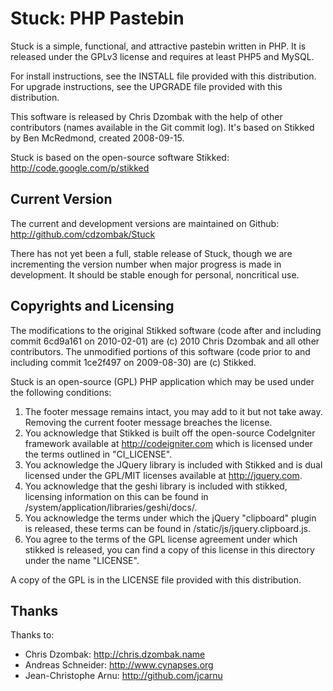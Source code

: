 # Stuck: PHP Pastebin #
Stuck is a simple, functional, and attractive pastebin written in PHP. It is released under the GPLv3 license and requires at least PHP5 and MySQL.

For install instructions, see the INSTALL file provided with this distribution.
For upgrade instructions, see the UPGRADE file provided with this distribution.

This software is released by Chris Dzombak with the help of other contributors (names available in the Git commit log). It's based on Stikked by Ben McRedmond, created 2008-09-15.

Stuck is based on the open-source software Stikked: http://code.google.com/p/stikked

## Current Version ##
The current and development versions are maintained on Github: http://github.com/cdzombak/Stuck

There has not yet been a full, stable release of Stuck, though we are incrementing the version number when major progress is made in development.  It should be stable enough for personal, noncritical use.

## Copyrights and Licensing ##
The modifications to the original Stikked software (code after and including commit 6cd9a161 on 2010-02-01) are (c) 2010 Chris Dzombak and all other contributors.  The unmodified portions of this software (code prior to and including commit 1ce2f497 on 2009-08-30) are (c) Stikked.

Stuck is an open-source (GPL) PHP application which may be used under the following conditions:

1. The footer message remains intact, you may add to it but not take away. Removing the current footer message breaches the license.
2. You acknowledge that Stikked is built off the open-source CodeIgniter framework available at http://codeigniter.com which is licensed under the terms outlined in "CI_LICENSE".
3. You acknowledge the JQuery library is included with Stikked and is dual licensed under the GPL/MIT licenses available at http://jquery.com.
4. You acknowledge that the geshi library is included with stikked, licensing information on this can be found in /system/application/libraries/geshi/docs/.
5. You acknowledge the terms under which the jQuery "clipboard" plugin is released, these terms can be found in /static/js/jquery.clipboard.js.
6. You agree to the terms of the GPL license agreement under which stikked is released, you can find a copy of this license in this directory under the name "LICENSE".

A copy of the GPL is in the LICENSE file provided with this distribution.

## Thanks ##
Thanks to:

* Chris Dzombak: http://chris.dzombak.name
* Andreas Schneider: http://www.cynapses.org
* Jean-Christophe Arnu: http://github.com/jcarnu

